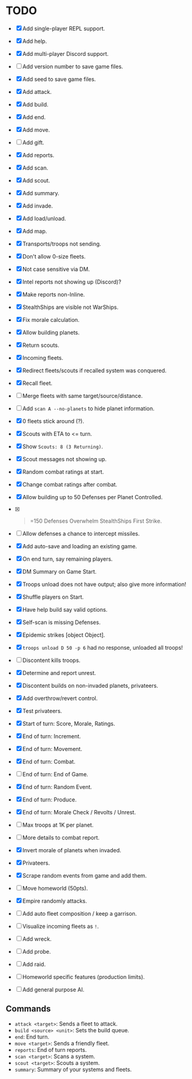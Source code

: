# TODO

- [x] Add single-player REPL support.
- [x] Add help.
- [x] Add multi-player Discord support.
- [ ] Add version number to save game files.
- [x] Add seed to save game files.

- [x] Add attack.
- [x] Add build.
- [x] Add end.
- [x] Add move.
- [ ] Add gift.
- [x] Add reports.
- [x] Add scan.
- [x] Add scout.
- [x] Add summary.
- [x] Add invade.
- [x] Add load/unload.
- [x] Add map.

- [x] Transports/troops not sending.
- [x] Don't allow 0-size fleets.
- [x] Not case sensitive via DM.
- [x] Intel reports not showing up (Discord)?
- [x] Make reports non-Inline.
- [x] StealthShips are visible not WarShips.
- [x] Fix morale calculation.
- [x] Allow building planets.
- [x] Return scouts.

- [x] Incoming fleets.
- [x] Redirect fleets/scouts if recalled system was conquered.
- [x] Recall fleet.

- [ ] Merge fleets with same target/source/distance.
- [ ] Add `scan A --no-planets` to hide planet information.

- [x] 0 fleets stick around (?).
- [x] Scouts with ETA to <= turn.
- [x] Show `Scouts: 8 (3 Returning)`.
- [x] Scout messages not showing up.
- [x] Random combat ratings at start.
- [x] Change combat ratings after combat.
- [x] Allow building up to 50 Defenses per Planet Controlled.
- [x] > =150 Defenses Overwhelm StealthShips First Strike.
- [ ] Allow defenses a chance to intercept missiles.
- [x] Add auto-save and loading an existing game.
- [x] On end turn, say remaining players.

- [x] DM Summary on Game Start.
- [x] Troops unload does not have output; also give more information!
- [x] Shuffle players on Start.
- [x] Have help build say valid options.
- [x] Self-scan is missing Defenses.
- [x] Epidemic strikes [object Object].
- [x] `troops unload D 50 -p 6` had no response, unloaded all troops!
- [ ] Discontent kills troops.
- [x] Determine and report unrest.
- [x] Discontent builds on non-invaded planets, privateers.
- [x] Add overthrow/revert control.
- [x] Test privateers.

- [x] Start of turn: Score, Morale, Ratings.

- [x] End of turn: Increment.
- [x] End of turn: Movement.
- [x] End of turn: Combat.
- [ ] End of turn: End of Game.
- [x] End of turn: Random Event.
- [x] End of turn: Produce.
- [x] End of turn: Morale Check / Revolts / Unrest.

- [ ] Max troops at 1K per planet.
- [ ] More details to combat report.
- [x] Invert morale of planets when invaded.
- [x] Privateers.
- [x] Scrape random events from game and add them.
- [ ] Move homeworld (50pts).

- [x] Empire randomly attacks.
- [ ] Add auto fleet composition / keep a garrison.
- [ ] Visualize incoming fleets as `!`.

- [ ] Add wreck.
- [ ] Add probe.
- [ ] Add raid.
- [ ] Homeworld specific features (production limits).

- [ ] Add general purpose AI.

## Commands

- `attack <target>`: Sends a fleet to attack.
- `build <source> <unit>`: Sets the build queue.
- `end`: End turn.
- `move <target>`: Sends a friendly fleet.
- `reports`: End of turn reports.
- `scan <target>`: Scans a system.
- `scout <target>`: Scouts a system.
- `summary`: Summary of your systems and fleets.
